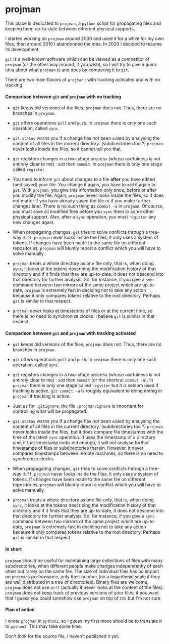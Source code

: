 # projman

This place is dedicated to `projman`, a `python` script for propagating files and keeping them
up-to-date between different physical supports.

I started working on `projman` around 2000 and used it for a while for my own files,
then around 2010 I abandonned the idea.
In 2020 I decided to resume its development.

`git` is a well-known software which can be viewed as a competitor of `projman`
(or the other way around, if you wish), so I will try to give a quick idea about what `projman`
is and does by comparing it to `git`.

There are two main flavors of `projman` : with tracking activated and with no tracking.

#### Comparison between `git` and `projman` with no tracking

* `git` keeps old versions of the files, `projman` does not.
Thus, there are no branches in `projman`.

* `git` offers operations `pull` and `push`.
In `projman` there is only one such operation, called `sync`.

* `git status` warns you if a change has not been `add`ed by analysing the content of all files in
the current directory. (subdirectories too ?)
`projman` never looks inside the files, so it cannot tell you that.

* `git` registers changes in a two-stage process (whose usefulness is not entirely clear to me) :
`add` then `commit`.
In `projman` there is only one stage called `register`.

* You need to inform `git` about changes to a file __after__ you have edited (and saved) your file.
You change it again, you have to `add` it again to `git`.
With `projman`, you give this information only once, before or after you modify the file.
Again, `projman` never looks inside the files, so it does not matter if you have already saved
the file or if you make further changes later.
There is no such thing as `commit -a` in `projman`.
Of course, you must save all modified files before you `sync` them to some other physical support.
Also, after a `sync` operation, you must `register` any new changes again.

* When propagating changes, `git` tries to solve conflicts through a tree-way `diff`.
`projman` never looks inside the files, it only uses a system of tokens.
If changes have been made to the same file on different repositories,
`projman` will bluntly report a conflict which you will have to solve manually.

* `projman` treats a whole directory as one file only, that is, when doing `sync`, it looks at
the tokens describing the modification history of that directory and if it finds that they
are up-to-date, it does not descend into that directory for further analysis.
So, for instance, if you give a `sync` command between two mirrors of the same project
which are up-to-date, `projman` is extremely fast in deciding not to take any action
because it only compares tokens relative to the root directory.
Perhaps `git` is similar in that respect.

* `projman` never looks at timestamps of files or at the current time, 
so there is no need to synchronize clocks.
I believe `git` is similar in that respect.

#### Comparison between `git` and `projman` with tracking activated

* `git` keeps old versions of the files, `projman` does not.
Thus, there are no branches in `projman`.

* `git` offers operations `pull` and `push`.
In `projman` there is only one such operation, called `sync`.

* `git` registers changes in a two-stage process (whose usefulness is not entirely clear to me) :
`add` then `commit` (or the shortcut `commit -a`).
In `projman` there is only one stage called `register` but it is seldom used if tracking is active.
`git commit -a` is roughly equivalent to doing nothig in `projman` if tracking is active.

* Just as for `.gitignore`, the file `.projman/ignore` is important for controlling what will be propagated.

* `git status` warns you if a change has not been `add`ed by analysing the content of all files in
the current directory. (subdirectories too ?)
`projman` never looks inside the files, but it does compare file timestamps with the time of
the latest `sync` operation.
It uses the timestamp of a directory and, if that timestamp looks old enough,
it will not analyse further timestamps of files or subdirectories therein.
However, it never compares timestamps between remote machines, 
so there is no need to synchronize clocks.

* When propagating changes, `git` tries to solve conflicts through a tree-way `diff`.
`projman` never looks inside the files, it only uses a system of tokens.
If changes have been made to the same file on different repositories,
`projman` will bluntly report a conflict which you will have to solve manually.

* `projman` treats a whole directory as one file only, that is, when doing `sync`, it looks at
the tokens describing the modification history of that directory and if it finds that they
are up-to-date, it does not descend into that directory for further analysis.
So, for instance, if you give a `sync` command between two mirrors of the same project
which are up-to-date, `projman` is extremely fast in deciding not to take any action
because it only compares tokens relative to the root directory.
Perhaps `git` is similar in that respect.

#### In short 

`projman` should be useful for maintaining large collections
of files with many subdirectories, when different people make changes independently
of each other but rarely on the same file.
The size of individual files has no impact on `projman`s performance, only their number
(on a logarithmic scale if they are well distributed in a tree of directories).
Binary files are welcome, `projman` does not use `diff`
(actually it never looks at the content of the files).
`projman` does not keep track of previous versions of your files;
if you want that I guess you could somehow use `projman` on top of `CVS` but I'm not sure.

#### Plan of action 

I wrote `projman` in `python2`, so I guess my first move should be to translate it to `python3`.
This may take some time.

Don't look for the source file, I haven't published it yet.

